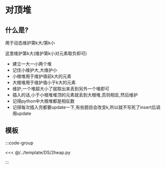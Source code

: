 # 对顶堆

## 什么是?
用于动态维护第k大/第k小

这里维护第k大(维护第k小对元素取负即可)
- 建立一大一小两个堆
- 记住小维护大,大维护小
- 小根堆用于维护值前k大的元素
- 大根堆用于维护值小于k大的元素
- 维护,一个堆超大小了就取出来丢到另外一个堆即可
- 插入的话,小于小根堆堆顶的元素就丢到大根堆,否则相反,然后维护
- 记得python中大根堆都是相反数
- 记得每次插入完都要update一下,有些题目会改变k,所以就不写死了insert后调用update

## 模板

:::code-group

<<< @/../template/DS/2heap.py

:::
